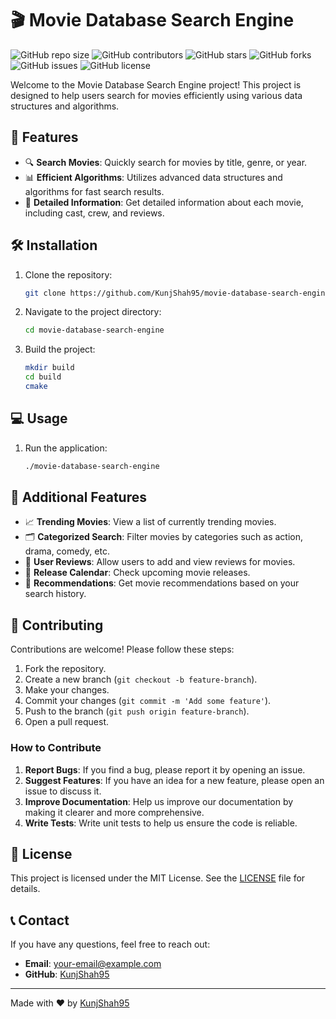 # 🎬 Movie Database Search Engine

![GitHub repo size](https://img.shields.io/github/repo-size/KunjShah95/movie-database-search-engine)
![GitHub contributors](https://img.shields.io/github/contributors/KunjShah95/movie-database-search-engine)
![GitHub stars](https://img.shields.io/github/stars/KunjShah95/movie-database-search-engine?style=social)
![GitHub forks](https://img.shields.io/github/forks/KunjShah95/movie-database-search-engine?style=social)
![GitHub issues](https://img.shields.io/github/issues/KunjShah95/movie-database-search-engine)
![GitHub license](https://img.shields.io/github/license/KunjShah95/movie-database-search-engine)

Welcome to the Movie Database Search Engine project! This project is designed to help users search for movies efficiently using various data structures and algorithms.

## 🚀 Features

- 🔍 **Search Movies**: Quickly search for movies by title, genre, or year.
- 📊 **Efficient Algorithms**: Utilizes advanced data structures and algorithms for fast search results.
- 🎥 **Detailed Information**: Get detailed information about each movie, including cast, crew, and reviews.

## 🛠️ Installation

1. Clone the repository:
   ```bash
   git clone https://github.com/KunjShah95/movie-database-search-engine.git
   ```
2. Navigate to the project directory:
   ```bash
   cd movie-database-search-engine
   ```
3. Build the project:
   ```bash
   mkdir build
   cd build
   cmake
   ```

## 💻 Usage

1. Run the application:
   ```bash
   ./movie-database-search-engine
   ```

## 🌟 Additional Features

- 📈 **Trending Movies**: View a list of currently trending movies.
- 🗂️ **Categorized Search**: Filter movies by categories such as action, drama, comedy, etc.
- 📝 **User Reviews**: Allow users to add and view reviews for movies.
- 📅 **Release Calendar**: Check upcoming movie releases.
- 🔄 **Recommendations**: Get movie recommendations based on your search history.

## 🤝 Contributing

Contributions are welcome! Please follow these steps:

1. Fork the repository.
2. Create a new branch (`git checkout -b feature-branch`).
3. Make your changes.
4. Commit your changes (`git commit -m 'Add some feature'`).
5. Push to the branch (`git push origin feature-branch`).
6. Open a pull request.

### How to Contribute

1. **Report Bugs**: If you find a bug, please report it by opening an issue.
2. **Suggest Features**: If you have an idea for a new feature, please open an issue to discuss it.
3. **Improve Documentation**: Help us improve our documentation by making it clearer and more comprehensive.
4. **Write Tests**: Write unit tests to help us ensure the code is reliable.

## 📜 License

This project is licensed under the MIT License. See the [LICENSE](LICENSE) file for details.

## 📞 Contact

If you have any questions, feel free to reach out:

- **Email**: your-email@example.com
- **GitHub**: [KunjShah95](https://github.com/KunjShah95)

---

Made with ❤️ by [KunjShah95](https://github.com/KunjShah95)
